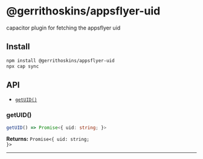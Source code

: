 # @gerrithoskins/appsflyer-uid

capacitor plugin for fetching the appsflyer uid

## Install

```bash
npm install @gerrithoskins/appsflyer-uid
npx cap sync
```

## API

<docgen-index>

* [`getUID()`](#getuid)

</docgen-index>

<docgen-api>
<!--Update the source file JSDoc comments and rerun docgen to update the docs below-->

### getUID()

```typescript
getUID() => Promise<{ uid: string; }>
```

**Returns:** <code>Promise&lt;{ uid: string; }&gt;</code>

--------------------

</docgen-api>
